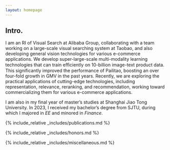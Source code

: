 ```yaml
---
layout: homepage
---
```


## Intro.
I am an RI of Visual Search at Alibaba Group, collaborating with a team working on a large-scale visual searching system at Taobao, and also developing general vision technologies for various e-commerce applications. We develop super-large-scale multi-modality learning technologies that can train eﬀiciently on 10-billion image-text product data. This significantly improved the performance of Pailitao, boosting an over four-fold growth in GMV in the past years. Recently, we are exploring the practical applications of cutting-edge technologies, including representation, relevance, reranking, and recommendation, working toward commercializing them for various e-commerce applications. 

I am also in my final year of master’s studies at Shanghai Jiao Tong University. In 2023, I received my bachelor’s degree from SJTU, during which I majored in _EE_ and minored in _Finance_.

{% include_relative _includes/publications.md %}

{% include_relative _includes/honors.md %}

{% include_relative _includes/miscellaneous.md %}


<script language="Javascript"> var date = new Date(document.lastModified); document.write("Updated: " + date.toLocaleDateString()); </script>
